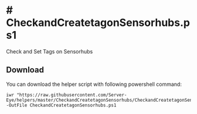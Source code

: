 # # CheckandCreatetagonSensorhubs.ps1

Check and Set Tags on Sensorhubs


## Download

You can download the helper script with following powershell command:
```
iwr "https://raw.githubusercontent.com/Server-Eye/helpers/master/CheckandCreatetagonSensorhubs/CheckandCreatetagonSensorhubs.ps1" -OutFile CheckandCreatetagonSensorhubs.ps1
```